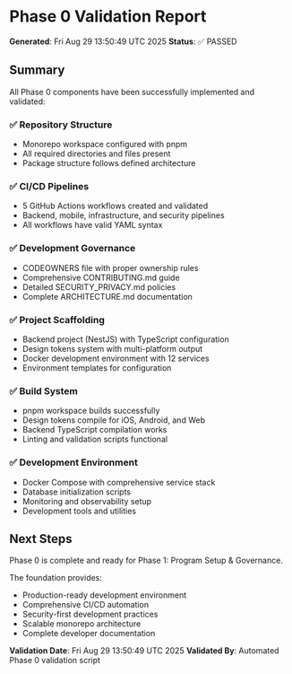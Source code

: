 # Phase 0 Validation Report

**Generated**: Fri Aug 29 13:50:49 UTC 2025
**Status**: ✅ PASSED

## Summary

All Phase 0 components have been successfully implemented and validated:

### ✅ Repository Structure
- Monorepo workspace configured with pnpm
- All required directories and files present
- Package structure follows defined architecture

### ✅ CI/CD Pipelines
- 5 GitHub Actions workflows created and validated
- Backend, mobile, infrastructure, and security pipelines
- All workflows have valid YAML syntax

### ✅ Development Governance
- CODEOWNERS file with proper ownership rules
- Comprehensive CONTRIBUTING.md guide
- Detailed SECURITY_PRIVACY.md policies
- Complete ARCHITECTURE.md documentation

### ✅ Project Scaffolding
- Backend project (NestJS) with TypeScript configuration
- Design tokens system with multi-platform output
- Docker development environment with 12 services
- Environment templates for configuration

### ✅ Build System
- pnpm workspace builds successfully
- Design tokens compile for iOS, Android, and Web
- Backend TypeScript compilation works
- Linting and validation scripts functional

### ✅ Development Environment
- Docker Compose with comprehensive service stack
- Database initialization scripts
- Monitoring and observability setup
- Development tools and utilities

## Next Steps

Phase 0 is complete and ready for Phase 1: Program Setup & Governance.

The foundation provides:
- Production-ready development environment
- Comprehensive CI/CD automation
- Security-first development practices  
- Scalable monorepo architecture
- Complete developer documentation

**Validation Date**: Fri Aug 29 13:50:49 UTC 2025
**Validated By**: Automated Phase 0 validation script
